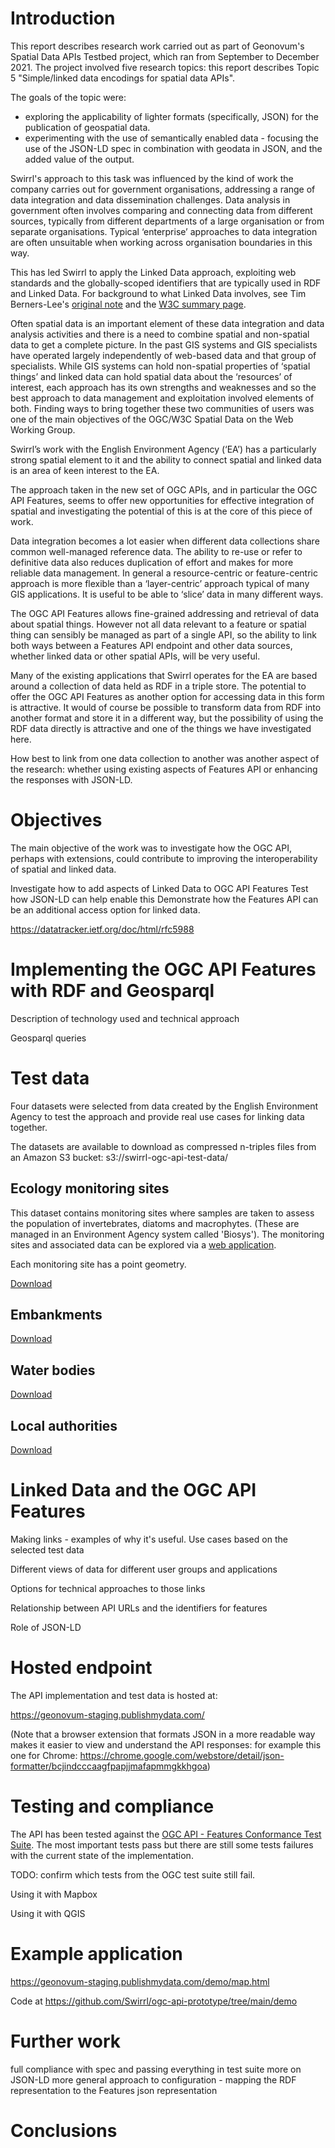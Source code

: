 # Introduction

This report describes research work carried out as part of Geonovum's Spatial Data APIs Testbed project, which ran from September to December 2021.  The project involved five research topics: this report describes Topic 5 "Simple/linked data encodings for spatial data APIs".   

The goals of the topic were:

* exploring the applicability of lighter formats (specifically, JSON) for the publication of geospatial
data.
* experimenting with the use of semantically enabled data - focusing the use of the JSON-LD spec in
combination with geodata in JSON, and the added value of the output.

Swirrl's approach to this task was influenced by the kind of work the company carries out for government organisations, addressing a range of data integration and data dissemination challenges.  Data analysis in government often involves comparing and connecting data from different sources, typically from different departments of a large organisation or from separate organisations.  Typical ‘enterprise’ approaches to data integration are often unsuitable when working across organisation boundaries in this way.

This has led Swirrl to apply the Linked Data approach, exploiting web standards and the globally-scoped identifiers that are typically used in RDF and Linked Data.  For background to what Linked Data involves, see Tim Berners-Lee's [original note](https://www.w3.org/DesignIssues/LinkedData.html) and the [W3C summary page](https://www.w3.org/standards/semanticweb/data). 

Often spatial data is an important element of these data integration and data analysis activities and there is a need to combine spatial and non-spatial data to get a complete picture.  In the past GIS systems and GIS specialists have operated largely independently of web-based data and that group of specialists.  While GIS systems can hold non-spatial properties of ‘spatial things’ and linked data can hold spatial data about the ‘resources’ of interest, each approach has its own strengths and weaknesses and so the best approach to data management and exploitation involved elements of both.  Finding ways to bring together these two communities of users was one of the main objectives of the OGC/W3C Spatial Data on the Web Working Group.

Swirrl’s work with the English Environment Agency (‘EA’) has a particularly strong spatial element to it and the ability to connect spatial and linked data is an area of keen interest to the EA. 

The approach taken in the new set of OGC APIs, and in particular the OGC API Features, seems to offer new opportunities for effective integration of spatial and investigating the potential of this is at the core of this piece of work.

Data integration becomes a lot easier when different data collections share common well-managed reference data. The ability to re-use or refer to definitive data also reduces duplication of effort and makes for more reliable data management. In general a resource-centric or feature-centric approach is more flexible than a ‘layer-centric’ approach typical of many GIS applications.  It is useful to be able to ‘slice’ data in many different ways.

The OGC API Features allows fine-grained addressing and retrieval of data about spatial things.  However not all data relevant to a feature or spatial thing can sensibly be managed as part of a single API, so the ability to link both ways between a Features API endpoint and other data sources, whether linked data or other spatial APIs, will be very useful.

Many of the existing applications that Swirrl operates for the EA are based around a collection of data held as RDF in a triple store.  The potential to offer the OGC API Features as another option for accessing data in this form is attractive. It would of course be possible to transform data from RDF into another format and store it in a different way, but the possibility of using the RDF data directly is attractive and one of the things we have investigated here.

How best to link from one data collection to another was another aspect of the research: whether using existing aspects of Features API or enhancing the responses with JSON-LD.


# Objectives

The main objective of the work was to investigate how the OGC API, perhaps with extensions, could contribute to improving the interoperability of spatial and linked data.


Investigate how to add aspects of Linked Data to OGC API Features
Test how JSON-LD can help enable this
Demonstrate how the Features API can be an additional access option for linked data.

https://datatracker.ietf.org/doc/html/rfc5988

# Implementing the OGC API Features with RDF and Geosparql

Description of technology used and technical approach

Geosparql queries




# Test data

Four datasets were selected from data created by the English Environment Agency to test the approach and provide real use cases for linking data together.

The datasets are available to download as compressed n-triples files from an Amazon S3 bucket: s3://swirrl-ogc-api-test-data/

## Ecology monitoring sites

This dataset contains monitoring sites where samples are taken to assess the population of invertebrates, diatoms and macrophytes. (These are managed in an Environment Agency system called 'Biosys'). The monitoring sites and associated data can be explored via a [web application](https://environment.data.gov.uk/ecology/explorer/).

Each monitoring site has a point geometry.

[Download](https://swirrl-ogc-api-test-data.s3.eu-west-2.amazonaws.com/biosys-sites.nt.gz)


## Embankments

[Download](https://swirrl-ogc-api-test-data.s3.eu-west-2.amazonaws.com/embankments.nt.gz)

## Water bodies

[Download](https://swirrl-ogc-api-test-data.s3.eu-west-2.amazonaws.com/waterbodies.nt.gz)

## Local authorities

[Download](https://swirrl-ogc-api-test-data.s3.eu-west-2.amazonaws.com/local-authorities.nt.gz)


# Linked Data and the OGC API Features

Making links - examples of why it's useful.  Use cases based on the selected test data

Different views of data for different user groups and applications

Options for technical approaches to those links

Relationship between API URLs and the identifiers for features

Role of JSON-LD

# Hosted endpoint

The API implementation and test data is hosted at: 

https://geonovum-staging.publishmydata.com/

(Note that a browser extension that formats JSON in a more readable way makes it easier to view and understand the API responses: for example this one for Chrome: https://chrome.google.com/webstore/detail/json-formatter/bcjindcccaagfpapjjmafapmmgkkhgoa)

# Testing and compliance

The API has been tested against the [OGC API - Features Conformance Test Suite](https://cite.ogc.org/teamengine/about/ogcapi-features-1.0/1.0/site/).  The most important tests pass but there are still some tests failures with the current state of the implementation.

TODO: confirm which tests from the OGC test suite still fail.



Using it with Mapbox

Using it with QGIS



# Example application

https://geonovum-staging.publishmydata.com/demo/map.html

Code at https://github.com/Swirrl/ogc-api-prototype/tree/main/demo

# Further work

full compliance with spec and passing everything in test suite
more on JSON-LD
more general approach to configuration - mapping the RDF representation to the Features json representation


# Conclusions

